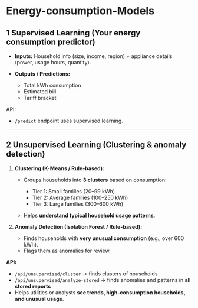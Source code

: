 # Energy-consumption-Models

## **1️ Supervised Learning (Your energy consumption predictor)**


* **Inputs:** Household info (size, income, region) + appliance details (power, usage hours, quantity).
* **Outputs / Predictions:**

  * Total kWh consumption
  * Estimated bill
  * Tariff bracket

API:

* `/predict` endpoint uses supervised learning.

---

## **2️ Unsupervised Learning (Clustering & anomaly detection)**

  1. **Clustering (K-Means / Rule-based):**

     * Groups households into **3 clusters** based on consumption:

       * Tier 1: Small families (20–99 kWh)
       * Tier 2: Average families (100–250 kWh)
       * Tier 3: Large families (300–600 kWh)
     * Helps **understand typical household usage patterns**.
  2. **Anomaly Detection (Isolation Forest / Rule-based):**

     * Finds households with **very unusual consumption** (e.g., over 600 kWh).
     * Flags them as anomalies for review.

**API:**

* `/api/unsupervised/cluster` → finds clusters of households
* `/api/unsupervised/analyze-stored` → finds anomalies and patterns in **all stored reports**
* Helps utilities or analysts **see trends, high-consumption households, and unusual usage**.
